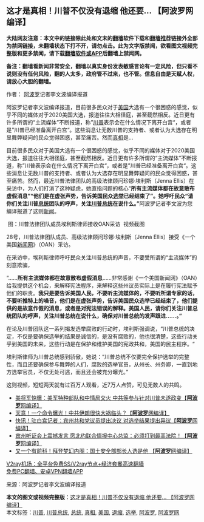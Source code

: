  <h2>这才是真相！川普不仅没有退缩 他还要… 【阿波罗网编译】</h2> <p class="notice"><b>大陆网友注意：本文中的链接除此处和文末的<a href="https://github.com/bannedbook/fanqiang" >翻墙</a>软件下载和<a href="https://github.com/killgcd/justmysocks/blob/master/README.md">翻墙推荐</a>链接外全部为禁网链接，未翻墙状态下打不开，请勿点击。此为文字版禁闻，欲看图文视频完整版和更多禁闻，请下载<a href="https://github.com/bannedbook/fanqiang">翻墙软件或APP</a>后翻墙上禁闻网。</p><p>备注：翻墙看新闻非常安全，翻墙以真实身份发表敏感言论有一定风险，但只看不说则没有任何风险，翻的人太多，政府管不过来，也不管。信息自由是天赋人权，请放心大胆的翻墙。</b></p>  <div class="entry"> <p>作者： <a href="https://www.bannedbook.org/bnews/tag/%E9%98%BF%E6%B3%A2%E7%BD%97/" class="st_tag internal_tag" rel="tag" title="标签 阿波罗 下的日志">阿波罗</a>记者李文波编译报道</p> <p id="summary">阿波罗记者李文波编译报道，目前很多民众对于<a href="https://www.bannedbook.org/bnews/tag/%e7%be%8e%e5%9b%bd/" class="st_tag internal_tag" rel="tag" title="标签 美国 下的日志">美国</a>大选有一个很困惑的感觉，似乎不同的媒体对于2020美国大选，报道往往大相径庭，甚至截然相反。近日更有许多所谓的“主流媒体”不断报道，称”<a href="https://www.bannedbook.org/bnews/tag/%e5%b7%9d%e6%99%ae/" class="st_tag internal_tag" rel="tag" title="标签 川普 下的日志">川普</a>表示会在什么情况下离开白宫“，或者是”川普已经准备离开白宫“。这些消息让无数川普的支持者、或者认为大选存在明显舞弊疑问的民众觉得困惑，甚至痛苦。然而<a href="https://www.bannedbook.org/bnews/tag/%e7%9c%9f%e7%9b%b8/" class="st_tag internal_tag" rel="tag" title="标签 真相 下的日志">真相</a>是&#8230;</p> <p>目前很多民众对于美国大选有一个很困惑的感觉，似乎不同的媒体对于2020美国大选，报道往往大相径庭，甚至截然相反。近日更有许多所谓的“主流媒体”不断报道，称”川普表示会在什么情况下离开白宫“，或者是”川普已经准备离开白宫“。这些消息让无数川普的支持者、或者认为大选存在明显舞弊疑问的民众觉得困惑，甚至痛苦。然而，最近川普法律团队的高级法律顾问珍娜·埃利斯（Jenna Ellis）在采访中，为人们打消了这种疑虑，她直指问题的核心“<strong>所有主流媒体都在故意散布虚假消息”“他们是在虚张声势，告诉美国民众<a href="https://www.bannedbook.org/bnews/tag/%e9%80%89%e4%b8%be/" class="st_tag internal_tag" rel="tag" title="标签 选举 下的日志">选举</a>已经结束了”。她呼吁民众“请你们关注川普<a href="https://www.bannedbook.org/bnews/tag/%e6%80%bb%e7%bb%9f/" class="st_tag internal_tag" rel="tag" title="标签 总统 下的日志">总统</a>团队的呼声，关注<a href="https://www.bannedbook.org/bnews/tag/%E5%B7%9D%E6%99%AE%E6%80%BB%E7%BB%9F/" class="st_tag internal_tag" rel="tag" title="标签 川普总统 下的日志">川普总统</a>在说什么。”</strong>阿波罗记者李文波为您编译报道了这则<span class='wp_keywordlink_affiliate'><a href="https://www.bannedbook.org/" title="新闻">新闻</a></span>。</p>  <p>&nbsp;图：川普法律团队成员埃利斯律师接收OAN采访&nbsp; 视频截图</p> <p>28号，川普法律团队成员、高级法律顾问珍娜·埃利斯（Jenna Ellis）接受《一个美国<span class='wp_keywordlink_affiliate'><a href="https://www.bannedbook.org/" title="新闻网">新闻网</a></span>》（OAN）采访。</p> <p>在采访中，埃利斯律师呼吁民众关注川普总统的声音，不要受所谓的“主流媒体”的刻意欺骗，</p>  <p>“……<strong>所有主流媒体都在故意散布虚假消息</strong>……非常感谢《一个美国新闻网》（OAN）给我提供这个机会，来解释宪法程序，来解释这些州议员实际上是在履行宪法赋予他们的职责。<strong>我只是要告诉美国人民，不要听主流媒体的，不要听所谓专家的话，不要听推特上的噪音，他们是在虚张声势，告诉美国民众选举已经结束了，他们提供的是故意作假的消息，或者是对宪法错误的解释。美国人民，请你们关注川普总统团队的呼声，关注川普总统在说什么，确保对川普总统的发声跟进……。”</strong></p> <p>在论及川普团队这一系列揭发选举腐败的行动时，埃利斯强调说，“川普总统的决定，不仅是要确保选举的结果是诚信的，是没有腐败的，他也很清楚，这些行动关乎到美国的未来，这些行动是在保护和维护美国的宪政共和，美国的民主程序。“</p> <p>埃利斯律师为川普总统感到骄傲，她说：“川普总统不仅要完全保护选举的完整性，而且还要确保参与舞弊的人们，腐败的选举官员，从州长、州务卿，一直到地方选举官员，不仅无处可逃，而且还会被充分曝光。”</p>  <p>这则视频，短短两天就有过百万人观看，近7万人点赞，可见无数人的共鸣。</p> <p></p> <p></p>  <ul class='op-related-articles' title='相关阅读'> <li><a href='https://www.bannedbook.org/bnews/topimagenews/20201129/1439098.html' target='_blank'>美将军惊曝：美军特种部队和中情局交火 中共等参与针对川普未遂政变【<b>阿波罗</b>网编译】</a></li> <li><a href='https://www.bannedbook.org/bnews/topimagenews/20201129/1439062.html' target='_blank'>天意！一个命令曝光！中共伊朗很快大祸临头？【<b>阿波罗</b>网编译】</a></li> <li><a href='https://www.bannedbook.org/bnews/cnnews/20201128/1438488.html' target='_blank'>快讯！驻白宫记者：宾州共和党议员提出决议 对选举结果提出异议【<b>阿波罗</b>网编译】</a></li> <li><a href='https://www.bannedbook.org/bnews/topimagenews/20201127/1437920.html' target='_blank'>宾州听证会上震撼发言 愿北约联合情报中心总监：必须打到最高法院！【<b>阿波罗</b>网编译】</a></li> <li><a href='https://www.bannedbook.org/bnews/cnnews/20201127/1437894.html' target='_blank'>又一个有前科！拜登梦幻内阁：国土安全部部长人选是他 【<b>阿波罗</b>网编译】</a></li> </ul> <p class="texttj"> <a href="https://www.bannedbook.org/forum23/topic22702.html" target="_blank">V2ray机场：全平台免费SS/V2ray节点+经济套餐高速翻墙</a><br/> <a href="https://github.com/bannedbook/fanqiang/wiki/%E7%A6%81%E9%97%BB%E7%BD%91%E5%AE%89%E5%8D%93%E7%BF%BB%E5%A2%99%E6%96%B0%E9%97%BBAPP" target="_blank">免费PC翻墙、安卓VPN翻墙APP</a></p><p> 来源：阿波罗记者李文波编译报道 </p><a name='sharetosocial'></a>       <div><b>本文的图文或视频完整版</b>：<a href='https://www.bannedbook.org/bnews/topimagenews/20201130/1439362.html'>这才是真相！川普不仅没有退缩 他还要… 【阿波罗网编译】</a></div>  </div><!--END ENTRY--> <div class="postfooter"> <div>本文标签：<a href="https://www.bannedbook.org/bnews/tag/%e5%b7%9d%e6%99%ae/" rel="tag">川普</a>, <a href="https://www.bannedbook.org/bnews/tag/%E5%B7%9D%E6%99%AE%E6%80%BB%E7%BB%9F/" rel="tag">川普总统</a>, <a href="https://www.bannedbook.org/bnews/tag/%e6%80%bb%e7%bb%9f/" rel="tag">总统</a>, <a href="https://www.bannedbook.org/bnews/tag/%e7%9c%9f%e7%9b%b8/" rel="tag">真相</a>, <a href="https://www.bannedbook.org/bnews/tag/%e7%be%8e%e5%9b%bd/" rel="tag">美国</a>, <a href="https://www.bannedbook.org/bnews/tag/%E9%80%80%E7%BC%A9/" rel="tag">退缩</a>, <a href="https://www.bannedbook.org/bnews/tag/%e9%80%89%e4%b8%be/" rel="tag">选举</a>, <a href="https://www.bannedbook.org/bnews/tag/%E9%98%BF%E6%B3%A2%E7%BD%97/" rel="tag">阿波罗</a>, <a href="https://www.bannedbook.org/bnews/tag/%e9%98%bf%e6%b3%a2%e7%bd%97%e7%bd%91/" rel="tag">阿波罗网</a></div>  </div><!--END POSTFOOTER--> 